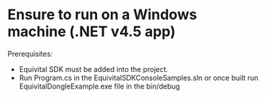 # Ensure to run on a Windows machine (.NET v4.5 app)

Prerequisites:
- Equivital SDK must be added into the project.
- Run Program.cs in the EquivitalSDKConsoleSamples.sln or once built run EquivitalDongleExample.exe file in the bin/debug